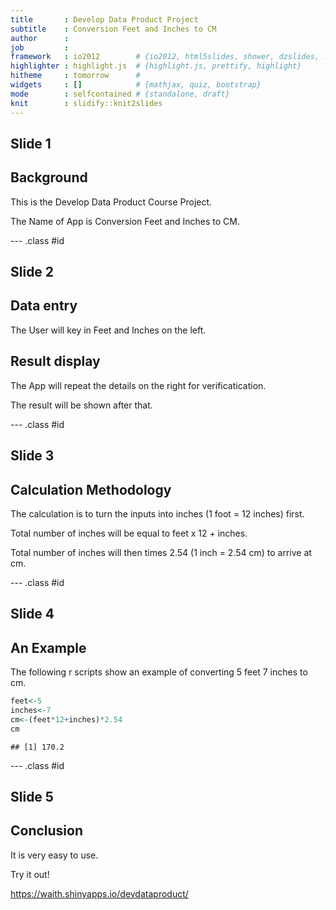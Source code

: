 ```yaml
---
title       : Develop Data Product Project
subtitle    : Conversion Feet and Inches to CM
author      : 
job         : 
framework   : io2012        # {io2012, html5slides, shower, dzslides, ...}
highlighter : highlight.js  # {highlight.js, prettify, highlight}
hitheme     : tomorrow      # 
widgets     : []            # {mathjax, quiz, bootstrap}
mode        : selfcontained # {standalone, draft}
knit        : slidify::knit2slides
---
```


## Slide 1

Background
----------

This is the Develop Data Product Course Project.

The Name of App is Conversion Feet and Inches to CM.

--- .class #id 

## Slide 2

Data entry
----------
The User will key in Feet and Inches on the left.

Result display
-------------
The App will repeat the details on the right for verificatication.

The result will be shown after that.

--- .class #id 


## Slide 3

Calculation Methodology
-----------------------

The calculation is to turn the inputs into inches (1 foot = 12 inches) first.  

Total number of inches will be equal to feet x 12 + inches.

Total number of inches will then times 2.54 (1 inch = 2.54 cm) to arrive at cm.


--- .class #id 

## Slide 4

An Example
----------

The following r scripts show an example of converting 5 feet 7 inches to cm.


```r
feet<-5
inches<-7
cm<-(feet*12+inches)*2.54
cm
```

```
## [1] 170.2
```

--- .class #id 

## Slide 5

Conclusion
----------

It is very easy to use. 

Try it out!

https://waith.shinyapps.io/devdataproduct/

